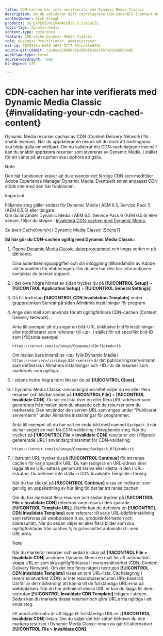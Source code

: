 ```yaml
---
title: CDN-cachen har inte verifierats med Dynamic Media Classic
description: Om du validerar ditt cachelagrade CDN-innehåll (Content Delivery Network) kan du snabbt uppdatera resurser som levereras av Dynamic Media Classic, i stället för att vänta på att cachen ska upphöra att gälla.
contentOwner: Rick Brough
products: SG_EXPERIENCEMANAGER/6.5.5/ASSETS
topic-tags: dynamic-media
content-type: reference
feature: CDN-cache,Dynamic Media Classic
role: Business Practitioner, Administrator
exl-id: 7020343a-b556-4091-9717-93fcc55e623b
source-git-commit: b1e0ea01688095b29d8fb18baf6fa0bda660dad5
workflow-type: tm+mt
source-wordcount: '686'
ht-degree: 17%

---
```


# CDN-cachen har inte verifierats med Dynamic Media Classic {#invalidating-your-cdn-cached-content}

Dynamic Media resurser cachas av CDN (Content Delivery Network) för snabb leverans. När du uppdaterar en resurs vill du dock att ändringarna ska börja gälla omedelbart. Om du validerar ditt CDN-cachelagrade innehåll kan du snabbt uppdatera resurser som levereras av Dynamic Media, i stället för att vänta på att cachen ska upphöra att gälla.

>[!NOTE]
>
>Den här funktionen kräver att du använder det färdiga CDN som medföljer Adobe Experience Manager Dynamic Media. Eventuellt annat anpassat CDN stöds inte med den här funktionen.

>[!IMPORTANT]
>
>Följande steg gäller endast för Dynamic Media i AEM 6.5, Service Pack 5 (AEM 6.5.5) eller tidigare.<br>Om du använder Dynamic Media i AEM 6.5, Service Pack 6 (AEM 6.5.6) eller senare, följer du stegen i  [Invalidera CDN-cachen med Dynamic Media.](/help/assets/invalidate-cdn-cache-dynamic-media.md)

Se även [Cacheöversikt i Dynamic Media Classic (Scene7)](https://helpx.adobe.com/experience-manager/scene7/kb/base/caching-questions/scene7-caching-overview.html).

**Så här gör du CDN-cachen ogiltig med Dynamic Media Classic:**

1. Öppna [Dynamic Media Classic-datorprogrammet](https://experienceleague.adobe.com/docs/dynamic-media-classic/using/intro/dynamic-media-classic-desktop-app.html?lang=en#system-requirements-dmc-app) och logga sedan in på ditt konto.

   Dina autentiseringsuppgifter och din inloggning tillhandahölls av Adobe vid tidpunkten för etableringen. Om du inte har den här informationen kontaktar du teknisk support.

1. I det övre högra hörnet av sidan trycker du på **[!UICONTROL Setup]** > **[!UICONTROL Application Setup]** > **[!UICONTROL General Settings]**.
1. Gå till textrutan **[!UICONTROL CDN Invalidation Template]** under grupprubriken Servrar på sidan Allmänna inställningar för program.

1. Ange den mall som används för att ogiltigförklara CDN-cachen (Content Delivery Network).

   Anta till exempel att du anger en bild-URL (inklusive bildförinställningar eller modifierare) som refererar till `<ID>`, i stället för ett specifikt bild-ID som i följande exempel:

   `https://server.com/is/image/Company/<ID>?$product$`

   Om mallen bara innehåller `<ID>` fylls Dynamic Media i `https://<server>/is/image` där `<server>` är det publiceringsservernamn som definieras i Allmänna inställningar och &lt;ID> är de resurser som markerats som ogiltiga.

1. I sidans nedre högra hörn klickar du på **[!UICONTROL Close]**.
1. I Dynamic Media Classic-användargränssnittet väljer du en eller flera resurser och klickar sedan på **[!UICONTROL File]** > **[!UICONTROL Invalidate CDN]**. Du ser en lista över en eller flera URL-adresser som genererats från mallen som du skapade och de resurser som du markerade. Den använder den server-URL som anges under &quot;Publicerat servernamn&quot; under Allmänna inställningar för programmet.

   Anta till exempel att du har valt en enda bild med namnet `Backpack_B` när du har angett en mall för CDN-validering i föregående steg. När du trycker på **[!UICONTROL File > Invalidate CDN]** resulterar det i följande genererade URL i användargränssnittet för CDN-validering:

   `https://server.com/is/image/Company/Backpack_B?$product$`

1. I listrutan URL trycker du på **[!UICONTROL Continue]** för att rensa cachen för varje specifik URL. Du kan redigera en URL-adress eller lägga till en URL-adress genom att skriva eller klistra in den i URL-listrutan; Du behöver inte ställa in CDN Invalidate Template i förväg.

   När du har klickat på **[!UICONTROL Continue]** visas en indikator som ger dig en uppskattning av hur lång tid det tar att rensa cachen.

   Om du har markerat flera resurser och sedan trycker på **[!UICONTROL File > Invalidate CDN]** refereras varje resurs i den sparade **[!UICONTROL Template URL]**. Därför kan du definiera en **[!UICONTROL CDN Invalidate Template]** som refererar till varje URL-bildförinställning som refereras på webbplatsen (t.ex. produktinformation och sökresultat). När du sedan väljer en eller flera bilder som ska ogiltigförklaras från cachen fylls gränssnittet automatiskt i med URL:erna.

   >[!NOTE]
   >
   >När du markerar resurser och sedan klickar på **[!UICONTROL File > Invalidate CDN]** använder Dynamic Media en mall för att automatiskt skapa URL:er som ska ogiltigförklaras i leveransnätverket (CDN, Content Delivery Network). Om det inte finns något i textrutan **[!UICONTROL CDN Invalidate Template]** visas en tom URL-lista. Cachelagring i leveransnätverket (CDN) är inte resursbaserad utan URL-baserad. Därför är det nödvändigt att känna till de fullständiga URL:erna på webbplatsen. När du har definierat dessa URL:er kan du lägga till dem i textrutan **[!UICONTROL Invalidate CDN Template]** tidigare i stegen. Sedan kan du markera dessa resurser och göra URL:erna ogiltiga i ett enda steg.
   >
   >Ett annat alternativ är att lägga till fullständiga URL:er i **[!UICONTROL Invalidate CDN]**-listan. Om du väljer det här sättet behöver du inte markera resurser i Dynamic Media Classic innan du går till alternativet **[!UICONTROL File > Invalidate CDN]**.
